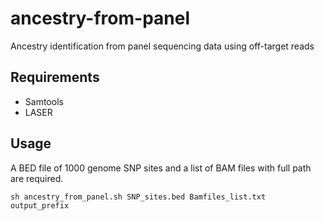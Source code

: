 # ancestry-from-panel
Ancestry identification from panel sequencing data using off-target reads
## Requirements
* Samtools
* LASER
## Usage 
A BED file of 1000 genome SNP sites and a list of BAM files with full path are required. 

```
sh ancestry_from_panel.sh SNP_sites.bed Bamfiles_list.txt output_prefix
```
